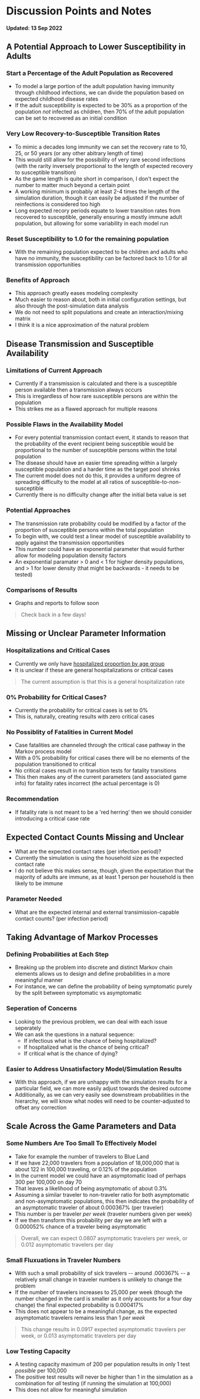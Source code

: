 # Discussion Points and Notes

#### Updated: 13 Sep 2022

## A Potential Approach to Lower Susceptibility in Adults

### Start a Percentage of the Adult Population as Recovered

- To model a large portion of the adult population having immunity through childhood infections, we can divide the population based on expected childhood disease rates
- If the adult susceptibility is expected to be 30% as a proportion of the population *not* infected as children, then 70% of the adult population can be set to recovered as an initial condition

### Very Low Recovery-to-Susceptible Transition Rates

- To mimic a decades long immunity we can set the recovery rate to 10, 25, or 50 years (or any other abitrary length of time)
- This would still allow for the possibility of very rare second infections (with the rarity inversely proportional to the length of expected recovery to susceptible transition)
- As the game length is quite short in comparison, I don't expect the number to matter much beyond a certain point
- A working minimum is probably at least 2-4 times the length of the simulation duration, though it can easily be adjusted if the number of reinfections is considered too high
- Long expected recory periods equate to lower transition rates from recovered to susceptible, generally ensuring a mostly immune adult population, but allowing for some variability in each model run

### Reset Susceptibility to 1.0 for the remaining population

- With the remaining population expected to be children and adults who have no immunity, the susceptibility can be factored back to 1.0 for all transmission opportunities

### Benefits of Approach

- This approach greatly eases modeling complexity
- Much easier to reason about, both in initial configuration settings, but also through the post-simulation data analysis
- We do not need to split populations and create an interaction/mixing matrix
- I think it is a nice approximation of the natural problem

## Disease Transmission and Susceptible Availability

### Limitations of Current Approach

- Currently if a transmission is calculated and there is a susceptible person available then a transmission always occurs
- This is irregardless of how rare susceptible persons are within the population
- This strikes me as a flawed approach for multiple reasons

### Possible Flaws in the Availability Model

- For every potential transmission contact event, it stands to reason that the probability of the event recipient being susceptible would be proportional to the number of susceptible persons within the total population
- The disease should have an easier time spreading within a largely susceptible population and a harder time as the target pool shrinks
- The current model does not do this, it provides a uniform degree of spreading difficulty to the model at all ratios of susceptible-to-non-susceptible
- Currently there is no difficulty change after the initial beta value is set

### Potential Approaches

- The transmission rate probability could be modified by a factor of the proportion of susceptible persons within the total population
- To begin with, we could test a linear model of susceptible availability to apply against the transmission opportunities
- This number could have an exponential parameter that would further allow for modeling population density factors
- An exponential paramater > 0 and < 1 for higher density populations, and > 1 for lower density (that might be backwards - it needs to be tested)

### Comparisons of Results

- Graphs and reports to follow soon

> Check back in a few days!

## Missing or Unclear Parameter Information

### Hospitalizations and Critical Cases

- Currently we only have [hospitalized proportion by age group](https://github.com/mwmckenzie/PsaGameModelIntegration/blob/main/docs/pages/originalCharacteristics.md#hospitalized-proportion-by-age-group)
- It is unclear if these are general hospitalizations or critical cases

> The current assumption is that this is a general hospitalization rate

### 0% Probability for Critical Cases?

- Currently the probability for critical cases is set to 0%
- This is, naturally, creating results with zero critical cases

### No Possiblity of Fatalities in Current Model

- Case fatalities are channeled through the critical case pathway in the Markov process model
- With a 0% probability for critical cases there will be no elements of the population transitioned to critical
- No critical cases result in no transition tests for fatality transitions
- This then makes any of the current parameters (and associated game info) for fatality rates incorrect (the actual percentage is 0)

### Recommendation

- If fatality rate is not meant to be a 'red herring' then we should consider introducing a critical case rate

## Expected Contact Counts Missing and Unclear

- What are the expected contact rates (per infection period)?
- Currently the simulation is using the household size as the expected contact rate
- I do not believe this makes sense, though, given the expectation that the majority of adults are immune, as at least 1 person per household is then likely to be immune

### Parameter Needed

- What are the expected internal and external transimission-capable contact counts? (per infection period)

## Taking Advantage of Markov Processes

### Defining Probabilities at Each Step

- Breaking up the problem into discrete and distinct Markov chain elements allows us to design and define probabilities in a more meaningful manner
- For instance, we can define the probability of being symptomatic purely by the split between symptomatic vs asymptomatic

### Seperation of Concerns

- Looking to the previous problem, we can deal with each issue seperately
- We can ask the questions in a natural sequence: 
  - If infectious what is the chance of being hospitalized?
  - If hospitalized what is the chance of being critical?
  - If critical what is the chance of dying?

### Easier to Address Unsatisfactory Model/Simulation Results

- With this approach, if we are unhappy with the simulation results for a particular field, we can more easily adjust towards the desired outcome
- Additionally, as we can very easily see downstream probabilities in the hierarchy, we will know what nodes will need to be counter-adjusted to offset any correction


## Scale Across the Game Parameters and Data

### Some Numbers Are Too Small To Effectively Model

- Take for example the number of travelers to Blue Land
- If we have 22,000 travelers from a population of 18,000,000 that is about 122 in 100,000 traveling, or 0.12% of the population
- In the current model we could have an asymptomatic load of perhaps 300 per 100,000 on day 70
- That leaves a likelihood of being asymptomatic of about 0.3%
- Assuming a similar traveler to non-traveler ratio for both asymptomatic and non-asymptomatic populations, this then indicates the probability of an asymptomatic traveler of about 0.000367% (per traveler)
- This number is per traveler *per week* (traveler numbers given per week)
- If we then transform this probability per day we are left with a 0.000052% chance of a traveler being asymptomatic

> Overall, we can expect 0.0807 asymptomatic travelers per week, or 0.012 asymptomatic travelers per day

### Small Fluxuations in Traveler Numbers

- With such a small probability of sick travelers -- around .000367% -- a relatively small change in traveler numbers is unlikely to change the problem
- If the number of travelers increases to 25,000 per week (though the number changed in the card is smaller as it only accounts for a four day change) the final expected probability is 0.000417%
- This does not appear to be a meaningful change, as the expected asymptomatic travelers remains less than 1 *per week*

> This change results in 0.0917 expected asymptomatic travelers per week, or 0.013 asymptomatic travelers per day

### Low Testing Capacity

- A testing capacity maximum of 200 per population results in only 1 test *possible* per 100,000
- The positive test results will never be higher than 1 in the simulation as a combination for *all* testing (if running the simulation at 100,000)
- This does not allow for meaningful simulation
